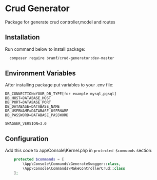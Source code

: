 
# Crud Generator

Package for generate crud controller,model and routes
## Installation

Run command below to install package:

```bash
  composer require bramf/crud-generator:dev-master
```
## Environment Variables

After installing package put variables to your .env file:

`DB_CONNECTION=YOUR_DB_TYPE[for example mysql,pgsql]`\
`DB_HOST=DATABASE_HOST`\
`DB_PORT=DATABASE_PORT`\
`DB_DATABASE=DATABASE_NAME`\
`DB_USERNAME=DATABASE_USERNAME`\
`DB_PASSWORD=DATABASE_PASSWORD`

`SWAGGER_VERSION=3.0`

## Configuration

Add this code to app\Console\Kernel.php in ```protected $commands``` section:

```php
    protected $commands = [
        \App\Console\Commands\GenerateSwagger::class,
        \App\Console\Commands\MakeControllerCrud::class
    ];
```

